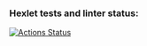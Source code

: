 ### Hexlet tests and linter status:
[![Actions Status](https://github.com/velibegov/frontend-project-12/workflows/hexlet-check/badge.svg)](https://github.com/velibegov/frontend-project-12/actions)